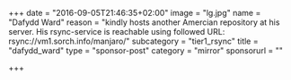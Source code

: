 +++
date = "2016-09-05T21:46:35+02:00"
image = "lg.jpg"
name = "Dafydd Ward"
reason = "kindly hosts another Amercian repository at his server. His rsync-service is reachable using followed URL: rsync://vm1.sorch.info/manjaro/"
subcategory = "tier1_rsync"
title = "dafydd_ward"
type = "sponsor-post"
category = "mirror"
sponsorurl = ""

+++

